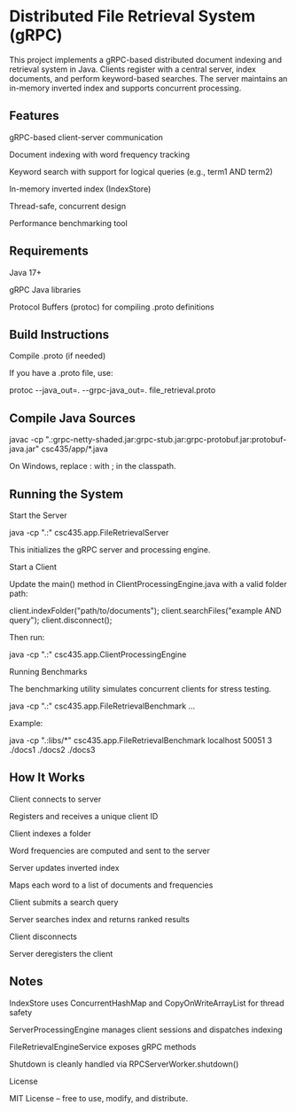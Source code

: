 # Distributed File Retrieval System (gRPC)

This project implements a gRPC-based distributed document indexing and retrieval system in Java. Clients register with a central server, index documents, and perform keyword-based searches. The server maintains an in-memory inverted index and supports concurrent processing.

## Features

gRPC-based client-server communication

Document indexing with word frequency tracking

Keyword search with support for logical queries (e.g., term1 AND term2)

In-memory inverted index (IndexStore)

Thread-safe, concurrent design

Performance benchmarking tool

## Requirements

Java 17+

gRPC Java libraries

Protocol Buffers (protoc) for compiling .proto definitions

## Build Instructions

Compile .proto (if needed)

If you have a .proto file, use:

protoc --java_out=. --grpc-java_out=. file_retrieval.proto

## Compile Java Sources

javac -cp ".:grpc-netty-shaded.jar:grpc-stub.jar:grpc-protobuf.jar:protobuf-java.jar" csc435/app/*.java

On Windows, replace : with ; in the classpath.

## Running the System

Start the Server

java -cp ".:<your-classpath>" csc435.app.FileRetrievalServer <PORT>

This initializes the gRPC server and processing engine.

Start a Client

Update the main() method in ClientProcessingEngine.java with a valid folder path:

client.indexFolder("path/to/documents");
client.searchFiles("example AND query");
client.disconnect();

Then run:

java -cp ".:<your-classpath>" csc435.app.ClientProcessingEngine <SERVER IP> <PORT>

Running Benchmarks

The benchmarking utility simulates concurrent clients for stress testing.

java -cp ".:<your-classpath>" csc435.app.FileRetrievalBenchmark <serverIP> <serverPort> <numClients> <folder1> <folder2> ...

Example:

java -cp ".:libs/*" csc435.app.FileRetrievalBenchmark localhost 50051 3 ./docs1 ./docs2 ./docs3

## How It Works

Client connects to server

Registers and receives a unique client ID

Client indexes a folder

Word frequencies are computed and sent to the server

Server updates inverted index

Maps each word to a list of documents and frequencies

Client submits a search query

Server searches index and returns ranked results

Client disconnects

Server deregisters the client

## Notes

IndexStore uses ConcurrentHashMap and CopyOnWriteArrayList for thread safety

ServerProcessingEngine manages client sessions and dispatches indexing

FileRetrievalEngineService exposes gRPC methods

Shutdown is cleanly handled via RPCServerWorker.shutdown()

License

MIT License – free to use, modify, and distribute.

